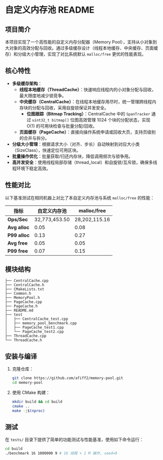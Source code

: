 # 自定义内存池 README

## 项目简介

本项目实现了一个高性能的自定义内存分配器（Memory Pool），支持从小对象到大对象的高效分配与回收。通过多级缓存设计（线程本地缓存、中央缓存、页面缓存）和分级大小管理，实现了对比系统默认 `malloc/free` 更优的性能表现。

## 核心特性

- **多级缓存架构**：
  - **线程本地缓存（ThreadCache）**：快速响应线程内的小对象分配与回收，最大限度地减少锁竞争。
  - **中央缓存（CentralCache）**：在线程本地缓存用尽时，统一管理跨线程内存块的分配与回收，采用自旋锁保证并发安全。
    - **位图跟踪（Bitmap Tracking）**：CentralCache 中的 `SpanTracker` 通过 `uint32_t bitmap[]` 位图高效管理 1024 个块的分配状态，实现 O(1) 的可用块检查与批量分配/回收。
  - **页面缓存（PageCache）**：直接向操作系统申请或回收大页，支持页级别的合并与拆分。
- **分级大小管理**：根据请求大小（对齐、步长）自动映射到对应大小类（SizeClass），快速定位可用区块。
- **批量操作优化**：批量获取/归还内存块，降低调用频次与锁争用。
- **高并发安全**：使用线程局部存储（thread\_local）和自旋锁/互斥锁，确保多线程环境下稳定高效。
## 性能对比

以下基准测试在相同机器上对比了本自定义内存池与系统 `malloc/free` 的性能：

| 指标          | 自定义内存池   | malloc/free   |
| ------------- | ------------- | ------------- |
| **Ops/Sec**   | 32,773,453.50 | 28,202,115.16 |
| **Avg alloc** | 0.05          | 0.08          |
| **P99 alloc** | 0.13          | 0.27          |
| **Avg free**  | 0.05          | 0.05          |
| **P99 free**  | 0.07          | 0.15          |

## 模块结构

```
├── CentralCache.cpp
├── CentralCache.h
├── CMakeLists.txt
├── Common.h
├── MemoryPool.h
├── PageCache.cpp
├── PageCache.h
├── README.md
├── test
│   ├── CentralCache_test.cpp
│   ├── memory_pool_benchmark.cpp
│   ├── PageCache_test1.cpp
│   └── PageCache_test2.cpp
├── ThreadCache.cpp
└── ThreadCache.h
```

## 安装与编译

1. 克隆仓库：
   ```bash
   git clone https://github.com/afiff2/memory-pool.git
   cd memory-pool
   ```
2. 使用 CMake 构建：
   ```bash
   mkdir build && cd build
   cmake ..
   make -j$(nproc)
   ```

## 测试

在 `tests/` 目录下提供了简单的功能测试与性能基准，使用如下命令运行：

```bash
cd build
./benchmark 16 1000000 9 # 16 线程 × 1 M 操作, seed=9
```

